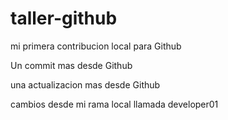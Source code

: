 # taller-github

mi primera contribucion local para Github

Un commit mas desde Github

una actualizacion mas desde Github


cambios desde mi rama local llamada developer01